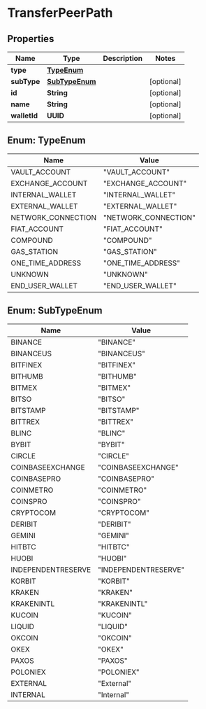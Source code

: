 

# TransferPeerPath


## Properties

| Name | Type | Description | Notes |
|------------ | ------------- | ------------- | -------------|
|**type** | [**TypeEnum**](#TypeEnum) |  |  |
|**subType** | [**SubTypeEnum**](#SubTypeEnum) |  |  [optional] |
|**id** | **String** |  |  [optional] |
|**name** | **String** |  |  [optional] |
|**walletId** | **UUID** |  |  [optional] |



## Enum: TypeEnum

| Name | Value |
|---- | -----|
| VAULT_ACCOUNT | &quot;VAULT_ACCOUNT&quot; |
| EXCHANGE_ACCOUNT | &quot;EXCHANGE_ACCOUNT&quot; |
| INTERNAL_WALLET | &quot;INTERNAL_WALLET&quot; |
| EXTERNAL_WALLET | &quot;EXTERNAL_WALLET&quot; |
| NETWORK_CONNECTION | &quot;NETWORK_CONNECTION&quot; |
| FIAT_ACCOUNT | &quot;FIAT_ACCOUNT&quot; |
| COMPOUND | &quot;COMPOUND&quot; |
| GAS_STATION | &quot;GAS_STATION&quot; |
| ONE_TIME_ADDRESS | &quot;ONE_TIME_ADDRESS&quot; |
| UNKNOWN | &quot;UNKNOWN&quot; |
| END_USER_WALLET | &quot;END_USER_WALLET&quot; |



## Enum: SubTypeEnum

| Name | Value |
|---- | -----|
| BINANCE | &quot;BINANCE&quot; |
| BINANCEUS | &quot;BINANCEUS&quot; |
| BITFINEX | &quot;BITFINEX&quot; |
| BITHUMB | &quot;BITHUMB&quot; |
| BITMEX | &quot;BITMEX&quot; |
| BITSO | &quot;BITSO&quot; |
| BITSTAMP | &quot;BITSTAMP&quot; |
| BITTREX | &quot;BITTREX&quot; |
| BLINC | &quot;BLINC&quot; |
| BYBIT | &quot;BYBIT&quot; |
| CIRCLE | &quot;CIRCLE&quot; |
| COINBASEEXCHANGE | &quot;COINBASEEXCHANGE&quot; |
| COINBASEPRO | &quot;COINBASEPRO&quot; |
| COINMETRO | &quot;COINMETRO&quot; |
| COINSPRO | &quot;COINSPRO&quot; |
| CRYPTOCOM | &quot;CRYPTOCOM&quot; |
| DERIBIT | &quot;DERIBIT&quot; |
| GEMINI | &quot;GEMINI&quot; |
| HITBTC | &quot;HITBTC&quot; |
| HUOBI | &quot;HUOBI&quot; |
| INDEPENDENTRESERVE | &quot;INDEPENDENTRESERVE&quot; |
| KORBIT | &quot;KORBIT&quot; |
| KRAKEN | &quot;KRAKEN&quot; |
| KRAKENINTL | &quot;KRAKENINTL&quot; |
| KUCOIN | &quot;KUCOIN&quot; |
| LIQUID | &quot;LIQUID&quot; |
| OKCOIN | &quot;OKCOIN&quot; |
| OKEX | &quot;OKEX&quot; |
| PAXOS | &quot;PAXOS&quot; |
| POLONIEX | &quot;POLONIEX&quot; |
| EXTERNAL | &quot;External&quot; |
| INTERNAL | &quot;Internal&quot; |



